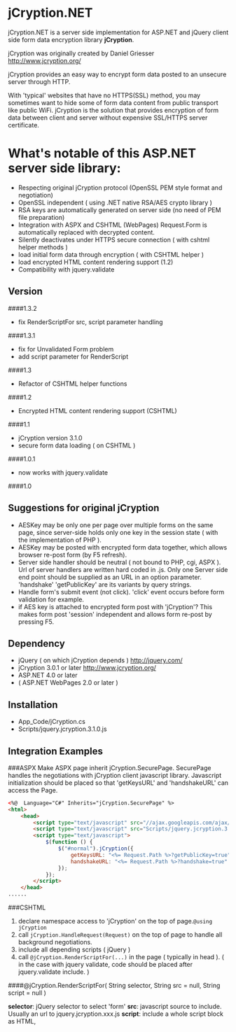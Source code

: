 jCryption.NET
=========

jCryption.NET is a server side implementation for ASP.NET and jQuery client side form data encryption library **jCryption**.

jCryption was originally created by Daniel Griesser http://www.jcryption.org/

jCryption provides an easy way to encrypt form data posted to an unsecure server through HTTP.

With 'typical' websites that have no HTTPS(SSL) method, you may sometimes want to hide some of form data content from public transport like public WiFi. jCryption is the solution that provides encryption of form data between client and server without expensive SSL/HTTPS server certificate.

What's notable of this ASP.NET server side library:
====

  - Respecting original jCryption protocol (OpenSSL PEM style format and negotiation)
  - OpenSSL independent ( using .NET native RSA/AES crypto library )
  - RSA keys are automatically generated on server side (no need of PEM file preparation)
  - Integration with ASPX and CSHTML (WebPages) Request.Form is automatically replaced with decrypted content.
  - Silently deactivates under HTTPS secure connection ( with cshtml helper methods )
  - load initial form data through encryption ( with CSHTML helper )
  - load encrypted HTML content rendering support (1.2)
  - Compatibility with jquery.validate
   
  
Version
----
####1.3.2
 - fix RenderScriptFor src, script parameter handling

####1.3.1
 - fix for Unvalidated Form problem
 - add script parameter for RenderScript

####1.3
 - Refactor of CSHTML helper functions

####1.2
 - Encrypted HTML content rendering support (CSHTML)

####1.1
 - jCryption version 3.1.0
 - secure form data loading ( on CSHTML )

####1.0.1
 - now works with jquery.validate

####1.0

Suggestions for original jCryption
---
 - AESKey may be only one per page over multiple forms on the same page, since server-side holds only one key in the session state ( with the implementation of PHP ).
 - AESKey may be posted with encrypted form data together, which allows browser re-post form (by F5 refresh).
 - Server side handler should be neutral ( not bound to PHP, cgi, ASPX ). Url of server handlers are written hard coded in .js. Only one Server side end point should be supplied as an URL in an option parameter. 'handshake' 'getPublicKey' are its variants by query strings.
 - Handle form's submit event (not click). 'click' event occurs before form validation for example.
 - if AES key is attached to encrypted form post with 'jCryption'? This makes form post 'session' independent and allows form re-post by pressing F5.

Dependency
---
 - jQuery ( on which jCryption depends ) http://jquery.com/
 - jCryption 3.0.1 or later http://www.jcryption.org/
 - ASP.NET 4.0 or later
 - ( ASP.NET WebPages 2.0 or later )

Installation
---

 - App_Code/jCryption.cs
 - Scripts/jquery.jcryption.3.1.0.js
 

Integration Examples
---


###ASPX
Make ASPX page inherit jCryption.SecurePage. SecurePage handles the negotiations with jCryption client javascript library. Javascript initialization should be placed so that 'getKeysURL' and 'handshakeURL' can access the Page.

```aspx
<%@  Language="C#" Inherits="jCryption.SecurePage" %>
<html>
    <head>
        <script type="text/javascript" src="//ajax.googleapis.com/ajax/libs/jquery/2.0.3/jquery.min.js"></script>
		<script type="text/javascript" src="Scripts/jquery.jcryption.3.1.0.js"></script>
		<script type="text/javascript">
		    $(function () {
		        $("#normal").jCryption({
		            getKeysURL: "<%= Request.Path %>?getPublicKey=true",
		            handshakeURL: "<%= Request.Path %>?handshake=true"
		        });
		    });
		</script>
	</head>
......

```

###CSHTML
 1. declare namespace access to 'jCryption' on the top of page.```@using jCryption```
 2. call ```jCryption.HandleRequest(Request)``` on the top of page to handle all background negotiations.
 3. include all depending scripts ( jQuery )
 4. call ```@jCryption.RenderScriptFor(...)``` in the page ( typically in head ). ( in the case with jquery validate, code should be placed after jquery.validate include. )

####@jCryption.RenderScriptFor( String selector, String src = null, String script = null )

 **selector**: jQuery selector to select 'form'
 **src**: javascript source to include. Usually an url to jquery.jcryption.xxx.js
 **script**: include a whole script block as HTML, <script src....>

 
```cs
@using jCryption
@{
    jCryption.HandleRequest(Request);
}
<!doctype html>
<html>
<head>
    <script type="text/javascript" src="//ajax.googleapis.com/ajax/libs/jquery/2.0.3/jquery.min.js"></script>
    @jCryption.RenderScriptFor("#normal", src: "Scripts/jquery.jcryption.3.1.0.js")
</head>
......
<form id="normal">
.....
</form>
......

```



###CSHTML page with secure initial form data loading
jCryption provides a way to encrypt client to server data transfer but it does not protect form values that are initially rendered by server in a HTML form like ```<input name='Name' value='Smith' />```

This library provides some more methods to protect server to client transfered form data. 

####@jCryption.SecureNameValue( String name, String value )

is used to decorate name and value attributes in ```<input>```.

```<input type='text' @jCryption.SecureNameValue("Name", "Smith") />```

####@jCryption.SecureNameValueCheck( String name, String value, bool check )
is used for checkbox and radio type input element.

```
    <input type='checkbox' @jCryption.SecureNameValueCheck("Animal", "Dog", true ) />
    <input type='checkbox' @jCryption.SecureNameValueCheck("Animal", "Cat", false ) />
```

####@jCryption.RenderLoadFormData() [deleted]

####@jCryption.LoadSecureContents()
must be placed after all SecureNameValue* funtion calls.
This renders a javascript block with encrypted form values, which are to be decrypted through server-client negotiation. Form elements are filled in javascript calls.

License
----
Same as original jCryption,
MIT

[Jake Y.Yoshimura]: http://www.yo-ki.com/
